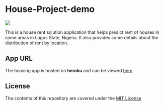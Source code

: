 # House-Project-demo
![](https://drive.google.com/file/d/14GLqb1188MhFbkC7RcJoo5DuNdDbJspl/view?usp=sharing)

This is a house rent solution application that helps predict rent of houses in some areas in Lagos State, Nigeria. It also provides some details about the distribution of rent by location.

## App URL
The housing app is hosted on **heroku** and can be viewed [here](https://lnkd.in/dRXZbSF)

## License
The contents of this repository are covered under the [MIT License](https://github.com/ObinnaIheanachor/House-Project-demo/blob/master/License.txt)
